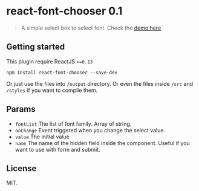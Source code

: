 # react-font-chooser 0.1

> A simple select box to select font.
> Check the [demo here](http://anykeyh.github.io/react-font-chooser/)

## Getting started
This plugin require ReactJS `>=0.13`

```shell
npm install react-font-chooser --save-dev
```

Or just use the files into `/output` directory. Or even the files inside `/src` and `/styles` if you want to compile them.

## Params

- `fontList` The list of font family. Array of string.
- `onChange` Event triggered when you change the select value.
- `value` The initial value
- `name` The name of the hidden field inside the component. Useful if you want to use with form and submit.

## License

MIT.

